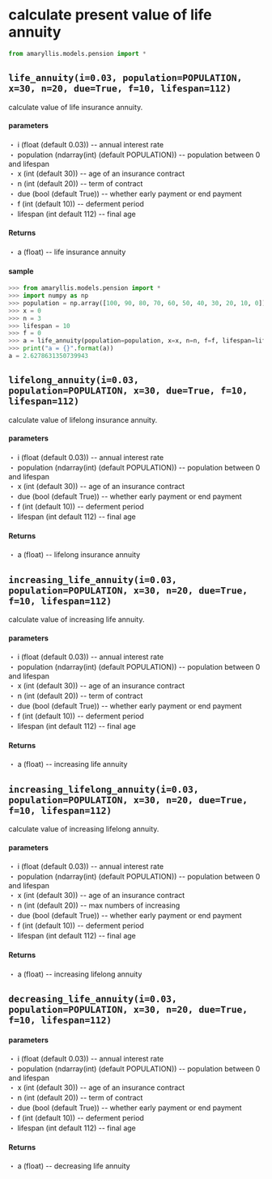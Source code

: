 # calculate present value of life annuity
```python
from amaryllis.models.pension import *
```

## ```life_annuity(i=0.03, population=POPULATION, x=30, n=20, due=True, f=10, lifespan=112)```
calculate value of life insurance annuity.  

#### parameters
・ i (float (default 0.03)) -- annual interest rate  
・ population (ndarray(int) (default POPULATION)) -- population between 0 and lifespan  
・ x (int (default 30)) -- age of an insurance contract  
・ n (int (default 20)) -- term of contract  
・ due (bool (default True)) -- whether early payment or end payment  
・ f (int (default 10)) -- deferment period  
・ lifespan (int default 112) -- final age  

#### Returns
・ a (float) -- life insurance annuity  

#### sample
```python
>>> from amaryllis.models.pension import *
>>> import numpy as np
>>> population = np.array([100, 90, 80, 70, 60, 50, 40, 30, 20, 10, 0])
>>> x = 0
>>> n = 3
>>> lifespan = 10
>>> f = 0
>>> a = life_annuity(population=population, x=x, n=n, f=f, lifespan=lifespan)
>>> print("a = {}".format(a))
a = 2.6278631350739943
```

## ```lifelong_annuity(i=0.03, population=POPULATION, x=30, due=True, f=10, lifespan=112)```
calculate value of lifelong insurance annuity.  

#### parameters
・ i (float (default 0.03)) -- annual interest rate  
・ population (ndarray(int) (default POPULATION)) -- population between 0 and lifespan  
・ x (int (default 30)) -- age of an insurance contract  
・ due (bool (default True)) -- whether early payment or end payment  
・ f (int (default 10)) -- deferment period  
・ lifespan (int default 112) -- final age  

#### Returns
・ a (float) -- lifelong insurance annuity  


## ```increasing_life_annuity(i=0.03, population=POPULATION, x=30, n=20, due=True, f=10, lifespan=112)```
calculate value of increasing life annuity.  

#### parameters
・ i (float (default 0.03)) -- annual interest rate  
・ population (ndarray(int) (default POPULATION)) -- population between 0 and lifespan  
・ x (int (default 30)) -- age of an insurance contract  
・ n (int (default 20)) -- term of contract  
・ due (bool (default True)) -- whether early payment or end payment  
・ f (int (default 10)) -- deferment period  
・ lifespan (int default 112) -- final age  

#### Returns
・ a (float) -- increasing life annuity  


## ```increasing_lifelong_annuity(i=0.03, population=POPULATION, x=30, n=20, due=True, f=10, lifespan=112)```
calculate value of increasing lifelong annuity.  

#### parameters
・ i (float (default 0.03)) -- annual interest rate  
・ population (ndarray(int) (default POPULATION)) -- population between 0 and lifespan  
・ x (int (default 30)) -- age of an insurance contract  
・ n (int (default 20)) -- max numbers of increasing   
・ due (bool (default True)) -- whether early payment or end payment  
・ f (int (default 10)) -- deferment period  
・ lifespan (int default 112) -- final age  

#### Returns
・ a (float) -- increasing lifelong annuity   


## ```decreasing_life_annuity(i=0.03, population=POPULATION, x=30, n=20, due=True, f=10, lifespan=112)```

#### parameters
・ i (float (default 0.03)) -- annual interest rate  
・ population (ndarray(int) (default POPULATION)) -- population between 0 and lifespan  
・ x (int (default 30)) -- age of an insurance contract  
・ n (int (default 20)) -- term of contract  
・ due (bool (default True)) -- whether early payment or end payment  
・ f (int (default 10)) -- deferment period  
・ lifespan (int default 112) -- final age  

#### Returns
・ a (float) -- decreasing life annuity  

